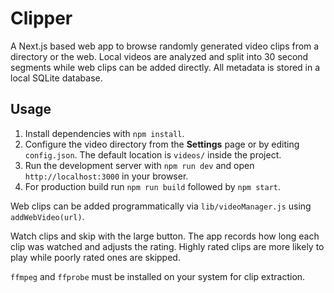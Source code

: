 # Clipper

A Next.js based web app to browse randomly generated video clips from a directory or the web. Local videos are analyzed and split into 30 second segments while web clips can be added directly. All metadata is stored in a local SQLite database.

## Usage
1. Install dependencies with `npm install`.
2. Configure the video directory from the **Settings** page or by editing `config.json`. The default location is `videos/` inside the project.
3. Run the development server with `npm run dev` and open `http://localhost:3000` in your browser.
4. For production build run `npm run build` followed by `npm start`.

Web clips can be added programmatically via `lib/videoManager.js` using `addWebVideo(url)`.

Watch clips and skip with the large button. The app records how long each clip was watched and adjusts the rating. Highly rated clips are more likely to play while poorly rated ones are skipped.

`ffmpeg` and `ffprobe` must be installed on your system for clip extraction.
